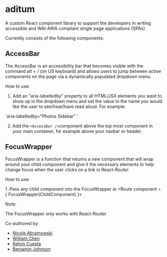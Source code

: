 # aditum

A custom React component library to support the developers in writing accessible and WAI-ARIA compliant single page applications (SPAs).

Currently consists of the following components:

## AccessBar

The AccessBar is an accessibility bar that becomes visible with the command alt + / (on US keyboard) and allows users to jump between active components on the page via a dynamically populated dropdown menu.

How to use: 

1. Add an "aria-labelledby" property to all HTML/JSX elements you want to show up in the dropdown menu and set the value to the name you would like the user to see/hear/have read aloud. For example:

`aria-labelledby="Photos Sidebar"``

2. Add the `<AccessBar />`component above the top most component in your main container, for example above your navbar or header.

## FocusWrapper

FocusWrapper is a function that returns a new component that will wrap around your child component and give it the necessary elements to help change focus when the user clicks on a link in React-Router. 

How to use: 

1 .Pass any child component into the FocusWrapper ie 
<Route component = { FocusWrapper(ChildComponent) }>

Note: 

The FocusWrapper only works with React-Router

Co-authored by:
- [Nicole Abramowski](https://github.com/nabramow)
- [William Chen](https://github.com/sirchensalot)
- [Kelvin Cuesta](https://github.com/kelvinscuesta)
- [Benjamin Johnson](https://github.com/johnsben002)